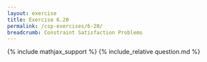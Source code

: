 ```yaml
---
layout: exercise
title: Exercise 6.20
permalink: /csp-exercises/6-20/
breadcrumb: Constraint Satisfaction Problems
---
```


{% include mathjax_support %}
{% include_relative question.md %}
